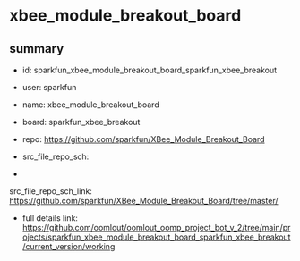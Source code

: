 # xbee_module_breakout_board
 
## summary 
* id: sparkfun_xbee_module_breakout_board_sparkfun_xbee_breakout
* user: sparkfun
* name: xbee_module_breakout_board
* board: sparkfun_xbee_breakout
* repo: https://github.com/sparkfun/XBee_Module_Breakout_Board



* src_file_repo_sch: 
*
 src_file_repo_sch_link: https://github.com/sparkfun/XBee_Module_Breakout_Board/tree/master/
* full details link: https://github.com/oomlout/oomlout_oomp_project_bot_v_2/tree/main/projects/sparkfun_xbee_module_breakout_board_sparkfun_xbee_breakout/current_version/working  






